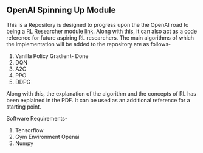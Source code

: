 ## OpenAI Spinning Up Module

This is a Repository is designed to progress upon the the OpenAI road to being a RL Researcher module [link](https://spinningup.openai.com/en/latest/spinningup/spinningup.html). Along with this, it can also act as a code reference for future aspiring RL researchers. The main algorithms of which the implementation will be added to the repository are as follows-<br/>
1. Vanilla Policy Gradient- Done
2. DQN
3. A2C
4. PPO
5. DDPG

Along with this, the explanation of the algorithm and the concepts of RL has been explained in the PDF. It can be used as an additional reference for a starting point.

Software Requirements-
1. Tensorflow
2. Gym Environment Openai
3. Numpy
